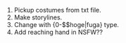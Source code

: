 1. Pickup costumes from txt file.
2. Make storylines.
3. Change with {0-$$hoge|fuga} type.
4. Add reaching hand in NSFW??